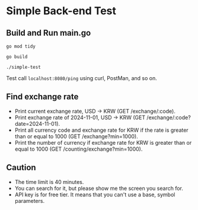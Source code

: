 # Simple Back-end Test

## Build and Run main.go

```
go mod tidy

go build

./simple-test
```

Test call `localhost:8080/ping` using curl, PostMan, and so on.

## Find exchange rate

- Print current exchange rate, USD -> KRW (GET /exchange/:code).
- Print exchange rate of 2024-11-01, USD -> KRW (GET /exchange/:code?date=2024-11-01).
- Print all currency code and exchange rate for KRW if the rate is greater than or equal to 1000 (GET /exchange?min=1000).
- Print the number of currency if exchange rate for KRW is greater than or equal to 1000 (GET /counting/exchange?min=1000).

## Caution
- The time limit is 40 minutes.
- You can search for it, but please show me the screen you search for.
- API key is for free tier. It means that you can't use a base, symbol parameters.
